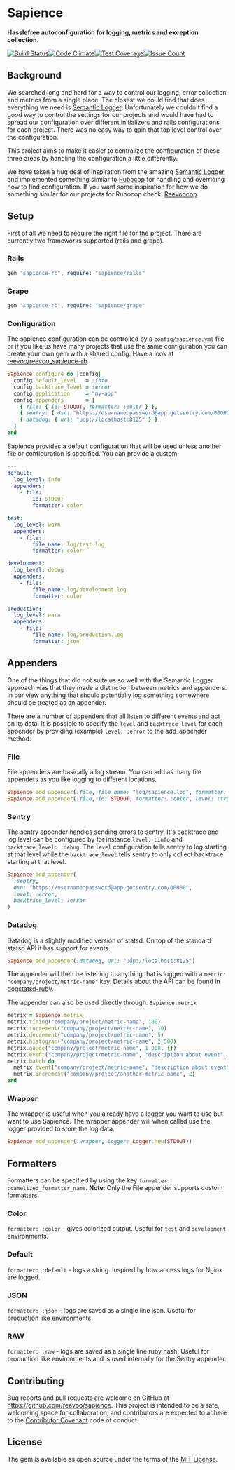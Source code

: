# Sapience

**Hasslefree autoconfiguration for logging, metrics and exception collection.**

[![Build Status](https://travis-ci.org/reevoo/sapience-rb.svg?branch=TECH-4%2FConfiguration-DSL)](https://travis-ci.org/reevoo/sapience-rb)[![Code Climate](https://codeclimate.com/github/reevoo/sapience-rb/badges/gpa.svg)](https://codeclimate.com/github/reevoo/sapience-rb)[![Test Coverage](https://codeclimate.com/github/reevoo/sapience-rb/badges/coverage.svg)](https://codeclimate.com/github/reevoo/sapience-rb/coverage)[![Issue Count](https://codeclimate.com/github/reevoo/sapience-rb/badges/issue_count.svg)](https://codeclimate.com/github/reevoo/sapience-rb)

## Background

We searched long and hard for a way to control our logging, error collection and metrics from a single place. The closest we could find that does everything we need is [Semantic Logger](https://github.com/rocketjob/semantic_logger). Unfortunately we couldn't find a good way to control the settings for our projects and would have had to spread our configuration over different initializers and rails configurations for each project. There was no easy way to gain that top level control over the configuration.

This project aims to make it easier to centralize the configuration of these three areas by handling the configuration a little differently.

We have taken a hug deal of inspiration from the amazing [Semantic Logger](https://github.com/rocketjob/semantic_logger) and implemented something similar to [Rubocop](https://github.com/bbatsov/rubocop) for handling and overriding how to find configuration. If you want some inspiration for how we do something similar for our projects for Rubocop check: [Reevoocop](https://github.com/reevoo/reevoocop).

## Setup

First of all we need to require the right file for the project. There are currently two frameworks supported (rails and grape).

### Rails  

```ruby
gem "sapience-rb", require: "sapience/rails"
```

### Grape 

```ruby
gem "sapience-rb", require: "sapience/grape"
```


### Configuration

The sapience configuration can be controlled by a `config/sapience.yml` file or if you like us have many projects that use the same configuration you can create your own gem with a shared config. Have a look at [reevoo/reevoo_sapience-rb](https://github.com/reevoo/reevoo_sapience-rb)

```ruby 
Sapience.configure do |config|
  config.default_level   = :info
  config.backtrace_level = :error
  config.application     = "my-app"
  config.appenders       = [
    { file: { io: STDOUT, formatter: :color } },
    { sentry: { dsn: "https://username:password@app.getsentry.com/00000" } },
    { datadog: { url: "udp://localhost:8125" } },
  ]
end
```

Sapience provides a default configuration that will be used unless another file or configuration is specified. You can provide a custom 

```yaml
---
default:
  log_level: info
  appenders:
    - file:
        io: STDOUT
        formatter: color

test:
  log_level: warn
  appenders:
    - file:
        file_name: log/test.log
        formatter: color

development:
  log_level: debug
  appenders:
    - file:
        file_name: log/development.log
        formatter: color

production:
  log_level: warn
  appenders:
    - file:
        file_name: log/production.log
        formatter: json
```

## Appenders

One of the things that did not suite us so well with the Semantic Logger approach was that they made a distinction between metrics and appenders. In our view anything that should potentially log something somewhere should be treated as an appender.

There are a number of appenders that all listen to different events and act on its data. It is possible to specify the `level` and `backtrace_level` for each appender by providing (example) `level: :error` to the add_appender method.


### File

File appenders are basically a log stream. You can add as many file appenders as you like logging to different locations. 

```ruby
Sapience.add_appender(:file, file_name: "log/sapience.log", formatter: :json)
Sapience.add_appender(:file, io: STDOUT, formatter: :color, level: :trace)
```

### Sentry

The sentry appender handles sending errors to sentry. It's backtrace and log level can be configured by for instance `level: :info` and `backtrace_level: :debug`. The `level` configuration tells sentry to log starting at that level while the `backtrace_level` tells sentry to only collect backtrace starting at that level.

```ruby
Sapience.add_appender(
  :sentry, 
  dsn: "https://username:password@app.getsentry.com/00000", 
  level: :error, 
  backtrace_level: :error
)
```

### Datadog

Datadog is a slightly modified version of statsd. On top of the standard statsd API it has support for events.

```ruby
Sapience.add_appender(:datadog, url: "udp://localhost:8125")
```

The appender will then be listening to anything that is logged with a `metric: "company/project/metric-name"` key. Details about the API can be found in [dogstatsd-ruby](https://github.com/DataDog/dogstatsd-ruby).

The appender can also be used directly through: `Sapience.metrix`

```ruby
metrix = Sapience.metrix
metrix.timing("company/project/metric-name", 100)
metrix.increment("company/project/metric-name", 10)
metrix.decrement("company/project/metric-name", 5)
metrix.histogram("company/project/metric-name", 2_500)
metrix.gauge("company/project/metric-name", 1_000, {})
metrix.event("company/project/metric-name", "description about event", {})
metrix.batch do 
  metrix.event("company/project/metric-name", "description about event", {})
  metrix.increment("company/project/another-metric-name", 2)
end
```


### Wrapper

The wrapper is useful when you already have a logger you want to use but want to use Sapience. The wrapper appender will when called use the logger provided to store the log data.

```ruby
Sapience.add_appender(:wrapper, logger: Logger.new(STDOUT))
```

## Formatters

Formatters can be specified by using the key `formatter: :camelized_formatter_name`. **Note**: Only the File appender supports custom formatters.

### Color

`formatter: :color` - gives colorized output. Useful for `test` and `development` environments.

### Default 

`formatter: :default` - logs a string. Inspired by how access logs for Nginx are logged.

### JSON 

`formatter: :json` - logs are saved as a single line json. Useful for production like environments.

### RAW 

`formatter: :raw` - logs are saved as a single line ruby hash. Useful for production like environments and is used internally for the Sentry appender.

## Contributing

Bug reports and pull requests are welcome on GitHub at https://github.com/reevoo/sapience. This project is intended to be a safe, welcoming space for collaboration, and contributors are expected to adhere to the [Contributor Covenant](http://contributor-covenant.org) code of conduct.


## License

The gem is available as open source under the terms of the [MIT License](http://opensource.org/licenses/MIT).

